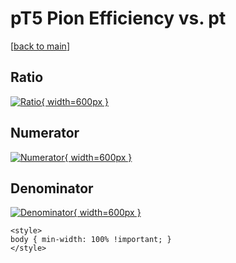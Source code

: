 # pT5 Pion Efficiency vs. pt

[[back to main](./)]



## Ratio

[![Ratio](../mtv/var/pT5_211_eff_pt.png){ width=600px }](../mtv/var/pT5_211_eff_pt.pdf)

## Numerator

[![Numerator](../mtv/num/pT5_211_eff_pt_num0.png){ width=600px }](../mtv/num/pT5_211_eff_pt_num0.pdf)

## Denominator

[![Denominator](../mtv/den/pT5_211_eff_pt_den.png){ width=600px }](../mtv/den/pT5_211_eff_pt_den.pdf)


``` {=html}
<style>
body { min-width: 100% !important; }
</style>
```
